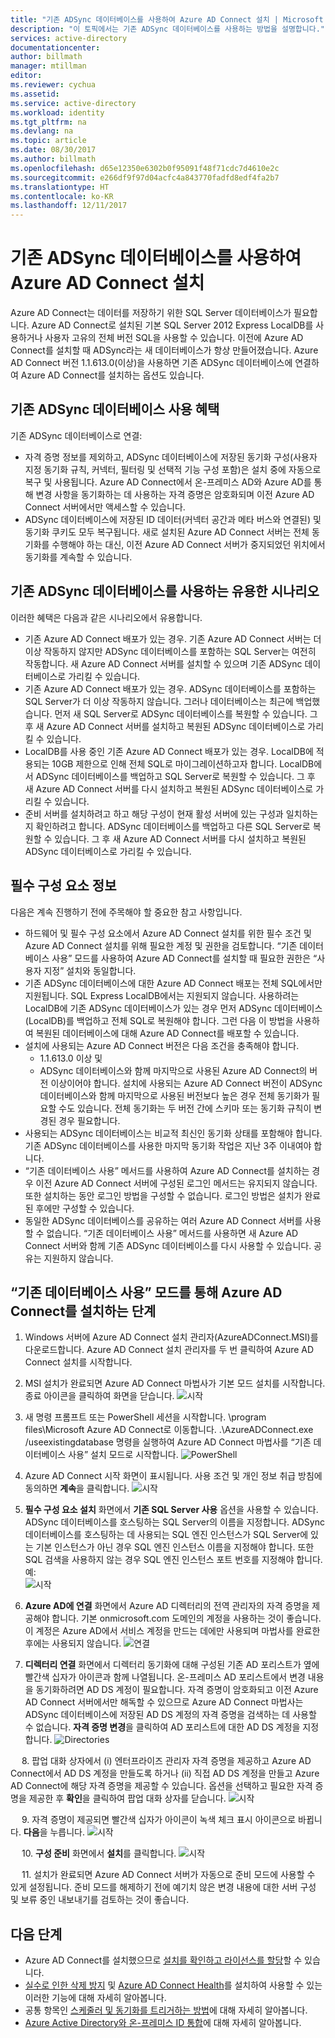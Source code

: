 ```yaml
---
title: "기존 ADSync 데이터베이스를 사용하여 Azure AD Connect 설치 | Microsoft Docs"
description: "이 토픽에서는 기존 ADSync 데이터베이스를 사용하는 방법을 설명합니다."
services: active-directory
documentationcenter: 
author: billmath
manager: mtillman
editor: 
ms.reviewer: cychua
ms.assetid: 
ms.service: active-directory
ms.workload: identity
ms.tgt_pltfrm: na
ms.devlang: na
ms.topic: article
ms.date: 08/30/2017
ms.author: billmath
ms.openlocfilehash: d65e12350e6302b0f95091f48f71cdc7d4610e2c
ms.sourcegitcommit: e266df9f97d04acfc4a843770fadfd8edf4fa2b7
ms.translationtype: HT
ms.contentlocale: ko-KR
ms.lasthandoff: 12/11/2017
---
```

# <a name="install-azure-ad-connect-using-an-existing-adsync-database"></a>기존 ADSync 데이터베이스를 사용하여 Azure AD Connect 설치
Azure AD Connect는 데이터를 저장하기 위한 SQL Server 데이터베이스가 필요합니다. Azure AD Connect로 설치된 기본 SQL Server 2012 Express LocalDB를 사용하거나 사용자 고유의 전체 버전 SQL을 사용할 수 있습니다. 이전에 Azure AD Connect를 설치할 때 ADSync라는 새 데이터베이스가 항상 만들어졌습니다. Azure AD Connect 버전 1.1.613.0(이상)을 사용하면 기존 ADSync 데이터베이스에 연결하여 Azure AD Connect를 설치하는 옵션도 있습니다.

## <a name="benefits-of-using-an-existing-adsync-database"></a>기존 ADSync 데이터베이스 사용 혜택
기존 ADSync 데이터베이스로 연결:

- 자격 증명 정보를 제외하고, ADSync 데이터베이스에 저장된 동기화 구성(사용자 지정 동기화 규칙, 커넥터, 필터링 및 선택적 기능 구성 포함)은 설치 중에 자동으로 복구 및 사용됩니다. Azure AD Connect에서 온-프레미스 AD와 Azure AD를 통해 변경 사항을 동기화하는 데 사용하는 자격 증명은 암호화되며 이전 Azure AD Connect 서버에서만 액세스할 수 있습니다.
- ADSync 데이터베이스에 저장된 ID 데이터(커넥터 공간과 메타 버스와 연결된) 및 동기화 쿠키도 모두 복구됩니다. 새로 설치된 Azure AD Connect 서버는 전체 동기화를 수행해야 하는 대신, 이전 Azure AD Connect 서버가 중지되었던 위치에서 동기화를 계속할 수 있습니다.

## <a name="scenarios-where-using-an-existing-adsync-database-is-beneficial"></a>기존 ADSync 데이터베이스를 사용하는 유용한 시나리오
이러한 혜택은 다음과 같은 시나리오에서 유용합니다.


- 기존 Azure AD Connect 배포가 있는 경우. 기존 Azure AD Connect 서버는 더 이상 작동하지 않지만 ADSync 데이터베이스를 포함하는 SQL Server는 여전히 작동합니다. 새 Azure AD Connect 서버를 설치할 수 있으며 기존 ADSync 데이터베이스로 가리킬 수 있습니다. 
- 기존 Azure AD Connect 배포가 있는 경우. ADSync 데이터베이스를 포함하는 SQL Server가 더 이상 작동하지 않습니다. 그러나 데이터베이스는 최근에 백업했습니다. 먼저 새 SQL Server로 ADSync 데이터베이스를 복원할 수 있습니다. 그 후 새 Azure AD Connect 서버를 설치하고 복원된 ADSync 데이터베이스로 가리킬 수 있습니다.
- LocalDB를 사용 중인 기존 Azure AD Connect 배포가 있는 경우. LocalDB에 적용되는 10GB 제한으로 인해 전체 SQL로 마이그레이션하고자 합니다. LocalDB에서 ADSync 데이터베이스를 백업하고 SQL Server로 복원할 수 있습니다. 그 후 새 Azure AD Connect 서버를 다시 설치하고 복원된 ADSync 데이터베이스로 가리킬 수 있습니다.
- 준비 서버를 설치하려고 하고 해당 구성이 현재 활성 서버에 있는 구성과 일치하는지 확인하려고 합니다. ADSync 데이터베이스를 백업하고 다른 SQL Server로 복원할 수 있습니다. 그 후 새 Azure AD Connect 서버를 다시 설치하고 복원된 ADSync 데이터베이스로 가리킬 수 있습니다.

## <a name="prerequisite-information"></a>필수 구성 요소 정보

다음은 계속 진행하기 전에 주목해야 할 중요한 참고 사항입니다.

- 하드웨어 및 필수 구성 요소에서 Azure AD Connect 설치를 위한 필수 조건 및 Azure AD Connect 설치를 위해 필요한 계정 및 권한을 검토합니다. “기존 데이터베이스 사용” 모드를 사용하여 Azure AD Connect를 설치할 때 필요한 권한은 “사용자 지정” 설치와 동일합니다.
- 기존 ADSync 데이터베이스에 대한 Azure AD Connect 배포는 전체 SQL에서만 지원됩니다. SQL Express LocalDB에서는 지원되지 않습니다. 사용하려는 LocalDB에 기존 ADSync 데이터베이스가 있는 경우 먼저 ADSync 데이터베이스(LocalDB)를 백업하고 전체 SQL로 복원해야 합니다. 그런 다음 이 방법을 사용하여 복원된 데이터베이스에 대해 Azure AD Connect를 배포할 수 있습니다.
- 설치에 사용되는 Azure AD Connect 버전은 다음 조건을 충족해야 합니다.
    - 1.1.613.0 이상 및
    - ADSync 데이터베이스와 함께 마지막으로 사용된 Azure AD Connect의 버전 이상이어야 합니다. 설치에 사용되는 Azure AD Connect 버전이 ADSync 데이터베이스와 함께 마지막으로 사용된 버전보다 높은 경우 전체 동기화가 필요할 수도 있습니다.  전체 동기화는 두 버전 간에 스키마 또는 동기화 규칙이 변경된 경우 필요합니다. 
- 사용되는 ADSync 데이터베이스는 비교적 최신인 동기화 상태를 포함해야 합니다. 기존 ADSync 데이터베이스를 사용한 마지막 동기화 작업은 지난 3주 이내여야 합니다.
- “기존 데이터베이스 사용” 메서드를 사용하여 Azure AD Connect를 설치하는 경우 이전 Azure AD Connect 서버에 구성된 로그인 메서드는 유지되지 않습니다. 또한 설치하는 동안 로그인 방법을 구성할 수 없습니다. 로그인 방법은 설치가 완료된 후에만 구성할 수 있습니다.
- 동일한 ADSync 데이터베이스를 공유하는 여러 Azure AD Connect 서버를 사용할 수 없습니다. “기존 데이터베이스 사용” 메서드를 사용하면 새 Azure AD Connect 서버와 함께 기존 ADSync 데이터베이스를 다시 사용할 수 있습니다. 공유는 지원하지 않습니다.

## <a name="steps-to-install-azure-ad-connect-with-use-existing-database-mode"></a>“기존 데이터베이스 사용” 모드를 통해 Azure AD Connect를 설치하는 단계
1.  Windows 서버에 Azure AD Connect 설치 관리자(AzureADConnect.MSI)를 다운로드합니다. Azure AD Connect 설치 관리자를 두 번 클릭하여 Azure AD Connect 설치를 시작합니다.
2.  MSI 설치가 완료되면 Azure AD Connect 마법사가 기본 모드 설치를 시작합니다. 종료 아이콘을 클릭하여 화면을 닫습니다.
![시작](media/active-directory-aadconnect-existing-database/db1.png)
3.  새 명령 프롬프트 또는 PowerShell 세션을 시작합니다. <drive>\program files\Microsoft Azure AD Connect로 이동합니다. .\AzureADConnect.exe /useexistingdatabase 명령을 실행하여 Azure AD Connect 마법사를 “기존 데이터베이스 사용” 설치 모드로 시작합니다.
![PowerShell](media/active-directory-aadconnect-existing-database/db2.png)
4.  Azure AD Connect 시작 화면이 표시됩니다. 사용 조건 및 개인 정보 취급 방침에 동의하면 **계속**을 클릭합니다.
![시작](media/active-directory-aadconnect-existing-database/db3.png)
5.  **필수 구성 요소 설치** 화면에서 **기존 SQL Server 사용** 옵션을 사용할 수 있습니다. ADSync 데이터베이스를 호스팅하는 SQL Server의 이름을 지정합니다. ADSync 데이터베이스를 호스팅하는 데 사용되는 SQL 엔진 인스턴스가 SQL Server에 있는 기본 인스턴스가 아닌 경우 SQL 엔진 인스턴스 이름을 지정해야 합니다. 또한 SQL 검색을 사용하지 않는 경우 SQL 엔진 인스턴스 포트 번호를 지정해야 합니다. 예:         
![시작](media/active-directory-aadconnect-existing-database/db4.png)           

6.  **Azure AD에 연결** 화면에서 Azure AD 디렉터리의 전역 관리자의 자격 증명을 제공해야 합니다. 기본 onmicrosoft.com 도메인의 계정을 사용하는 것이 좋습니다. 이 계정은 Azure AD에서 서비스 계정을 만드는 데에만 사용되며 마법사를 완료한 후에는 사용되지 않습니다.
![연결](media/active-directory-aadconnect-existing-database/db5.png)
 
7.  **디렉터리 연결** 화면에서 디렉터리 동기화에 대해 구성된 기존 AD 포리스트가 옆에 빨간색 십자가 아이콘과 함께 나열됩니다. 온-프레미스 AD 포리스트에서 변경 내용을 동기화하려면 AD DS 계정이 필요합니다. 자격 증명이 암호화되고 이전 Azure AD Connect 서버에서만 해독할 수 있으므로 Azure AD Connect 마법사는 ADSync 데이터베이스에 저장된 AD DS 계정의 자격 증명을 검색하는 데 사용할 수 없습니다. **자격 증명 변경**을 클릭하여 AD 포리스트에 대한 AD DS 계정을 지정합니다.
![Directories](media/active-directory-aadconnect-existing-database/db6.png)
 
 
8.  팝업 대화 상자에서 (i) 엔터프라이즈 관리자 자격 증명을 제공하고 Azure AD Connect에서 AD DS 계정을 만들도록 하거나 (ii) 직접 AD DS 계정을 만들고 Azure AD Connect에 해당 자격 증명을 제공할 수 있습니다. 옵션을 선택하고 필요한 자격 증명을 제공한 후 **확인**을 클릭하여 팝업 대화 상자를 닫습니다.
![시작](media/active-directory-aadconnect-existing-database/db7.png)
 
 
9.  자격 증명이 제공되면 빨간색 십자가 아이콘이 녹색 체크 표시 아이콘으로 바뀝니다. **다음**을 누릅니다.
![시작](media/active-directory-aadconnect-existing-database/db8.png)
 
 
10. **구성 준비** 화면에서 **설치**를 클릭합니다.
![시작](media/active-directory-aadconnect-existing-database/db9.png)
 
 
11. 설치가 완료되면 Azure AD Connect 서버가 자동으로 준비 모드에 사용할 수 있게 설정됩니다. 준비 모드를 해제하기 전에 예기치 않은 변경 내용에 대한 서버 구성 및 보류 중인 내보내기를 검토하는 것이 좋습니다. 

## <a name="next-steps"></a>다음 단계

- Azure AD Connect를 설치했으므로 [설치를 확인하고 라이선스를 할당](active-directory-aadconnect-whats-next.md)할 수 있습니다.
- [실수로 인한 삭제 방지](active-directory-aadconnectsync-feature-prevent-accidental-deletes.md) 및 [Azure AD Connect Health](../connect-health/active-directory-aadconnect-health-sync.md)를 설치하여 사용할 수 있는 이러한 기능에 대해 자세히 알아봅니다.
- 공통 항목인 [스케줄러 및 동기화를 트리거하는 방법](active-directory-aadconnectsync-feature-scheduler.md)에 대해 자세히 알아봅니다.
- [Azure Active Directory와 온-프레미스 ID 통합](active-directory-aadconnect.md)에 대해 자세히 알아봅니다.
